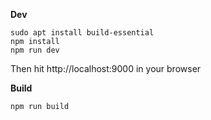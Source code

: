 **Dev**
```
sudo apt install build-essential
npm install
npm run dev
```
Then hit http://localhost:9000 in your browser

**Build**
```
npm run build
```
